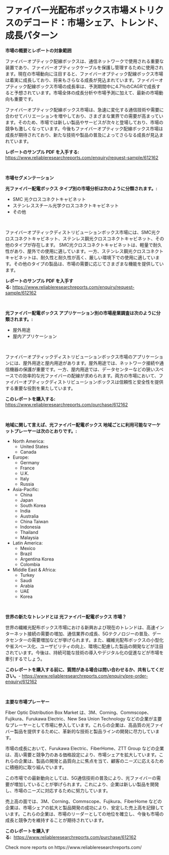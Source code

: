 <p><h1>ファイバー光配布ボックス市場メトリクスのデコード：市場シェア、トレンド、成長パターン</h1></p><p><strong>市場の概要とレポートの対象範囲</strong></p>
<p><p>ファイバーオプティック配線ボックスは、通信ネットワークで使用される重要な装置であり、ファイバーオプティックケーブルを保護し管理するために使用されます。現在の市場動向に注目すると、ファイバーオプティック配線ボックス市場は着実に成長しており、将来もさらなる成長が見込まれています。ファイバーオプティック配線ボックス市場の成長率は、予測期間中に4.7％のCAGRで成長すると予想されています。市場全体の成長分析や市場予測に加えて、最新の市場動向も重要です。</p><p>ファイバーオプティック配線ボックス市場は、急速に変化する通信技術や需要に合わせてバリエーションを増やしており、さまざまな業界での需要が高まっています。そのため、市場では新しい製品やサービスが次々と登場しており、市場の競争も激しくなっています。今後もファイバーオプティック配線ボックス市場は成長が期待されており、新たな技術や製品の普及によってさらなる成長が見込まれています。</p></p>
<p><strong>レポートのサンプル PDF を入手する:</strong> <a href="https://www.reliableresearchreports.com/enquiry/request-sample/612162">https://www.reliableresearchreports.com/enquiry/request-sample/612162</a></p>
<p>&nbsp;</p>
<p><strong>市場セグメンテーション</strong></p>
<p><strong>光ファイバー配電ボックス タイプ別の市場分析は次のように分類されます。:</strong></p>
<p><ul><li>SMC 光クロスコネクトキャビネット</li><li>ステンレススチール光学クロスコネクトキャビネット</li><li>その他</li></ul></p>
<p>&nbsp;</p>
<p><p>ファイバーオプティックディストリビューションボックス市場には、SMC光クロスコネクトキャビネット、ステンレス鋼光クロスコネクトキャビネット、その他のタイプが存在します。 SMC光クロスコネクトキャビネットは、軽量で耐久性があり、屋外での使用に適しています。一方、ステンレス鋼光クロスコネクトキャビネットは、耐久性と耐久性が高く、厳しい環境下での使用に適しています。その他のタイプの製品は、市場の需要に応じてさまざまな機能を提供しています。</p></p>
<p><strong>レポートのサンプル PDF を入手する:</strong>&nbsp;<a href="https://www.reliableresearchreports.com/enquiry/request-sample/612162">https://www.reliableresearchreports.com/enquiry/request-sample/612162</a></p>
<p>&nbsp;</p>
<p><strong> 光ファイバー配電ボックス アプリケーション別の市場産業調査は次のように分類されます。:</strong></p>
<p><ul><li>屋外用途</li><li>屋内アプリケーション</li></ul></p>
<p>&nbsp;</p>
<p><p>ファイバーオプティックディストリビューションボックス市場のアプリケーションには、屋外用途と屋内用途があります。屋外用途では、ネットワーク接続や通信機器の保護が重要です。一方、屋内用途では、データセンターなどの狭いスペースでの効率的な光ファイバーの配線が求められます。両方の市場において、ファイバーオプティックディストリビューションボックスは信頼性と安全性を提供する重要な役割を果たしています。</p></p>
<p><strong>このレポートを購入する:</strong>&nbsp; <a href="https://www.reliableresearchreports.com/purchase/612162">https://www.reliableresearchreports.com/purchase/612162</a></p>
<p>&nbsp;</p>
<p><strong>地域に関して言えば、光ファイバー配電ボックス 地域ごとに利用可能なマーケットプレーヤーは次のとおりです。:</strong></p>
<p><ul>
    <li>
        North America:
        <ul>
            <li>United States</li>
            <li>Canada</li>
        </ul>
    </li>
    <li>
        Europe:
        <ul>
            <li>Germany</li>
            <li>France</li>
            <li>U.K.</li>
            <li>Italy</li>
            <li>Russia</li>
        </ul>
    </li>
    <li>
        Asia-Pacific:
        <ul>
            <li>China</li>
            <li>Japan</li>
            <li>South Korea</li>
            <li>India</li>
            <li>Australia</li>
            <li>China Taiwan</li>
            <li>Indonesia</li>
            <li>Thailand</li>
            <li>Malaysia</li>
        </ul>
    </li>
    <li>
        Latin America:
        <ul>
            <li>Mexico</li>
            <li>Brazil</li>
            <li>Argentina Korea</li>
            <li>Colombia</li>
        </ul>
    </li>
    <li>
        Middle East & Africa:
        <ul>
            <li>Turkey</li>
            <li>Saudi</li>
            <li>Arabia</li>
            <li>UAE</li>
            <li>Korea</li>
        </ul>
    </li>
    </ul></p>
<p>&nbsp;</p>
<p><strong>世界の新たなトレンドとは 光ファイバー配電ボックス 市場？</strong></p>
<p><p>世界の繊維光配布ボックス市場における新興および現在のトレンドは、高速インターネット接続の需要の増加、通信業界の成長、5Gテクノロジーの普及、データセンターの需要増加などが挙げられます。また、繊維光配布ボックスの小型化や省スペース化、ユーザビリティの向上、環境に配慮した製品の開発などが注目されています。今後は、持続可能な技術の導入やデジタル化の促進などが市場を牽引するでしょう。</p></p>
<p><strong>このレポートを購入する前に、質問がある場合は問い合わせるか、共有してください。</strong>- <a href="https://www.reliableresearchreports.com/enquiry/pre-order-enquiry/612162">https://www.reliableresearchreports.com/enquiry/pre-order-enquiry/612162</a></p>
<p>&nbsp;</p>
<p><strong>主要な市場プレーヤー</strong></p>
<p><p>Fiber Optic Distribution Box Market は、3M、Corning、Commscope、Fujikura、Furukawa Electric、New Sea Union Technology などの企業が主要なプレーヤーとして市場に参入しています。これらの企業は、高品質の光ファイバー製品を提供するために、革新的な技術と製品ラインの開発に尽力しています。</p><p>市場の成長において、Furukawa Electric、FiberHome、ZTT Group などの企業は、高い需要と競争力のある価格設定により、市場シェアを拡大しています。これらの企業は、製品の開発と品質向上に焦点を当て、顧客のニーズに応えるために積極的に取り組んでいます。</p><p>この市場での最新動向としては、5G通信技術の普及により、光ファイバーの需要が増加していることが挙げられます。これにより、企業は新しい製品を開発し、市場のニーズに対応するために努力しています。</p><p>売上高の面では、3M、Corning、Commscope、Fujikura、FiberHome などの企業は、市場シェアの拡大と製品開発の成功により、安定した売上高を記録しています。これらの企業は、市場のリーダーとしての地位を確立し、今後も市場の成長と競争力を維持することが期待されています。</p></p>
<p><strong>このレポートを購入する:</strong>&nbsp;&nbsp;<a href="https://www.reliableresearchreports.com/purchase/612162">https://www.reliableresearchreports.com/purchase/612162</a></p>
<p>Check more reports on https://www.reliableresearchreports.com/</p>